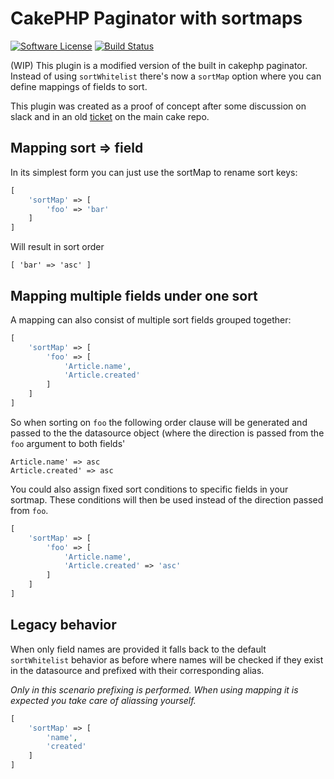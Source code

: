 # CakePHP Paginator with sortmaps

[![Software License](https://img.shields.io/badge/license-MIT-brightgreen.svg?style=flat-square)](LICENSE.txt)
[![Build Status](https://travis-ci.org/josbeir/cakephp-paginator-sortmap.svg?branch=master)](https://travis-ci.org/josbeir/cakephp-paginator-sortmap)

(WIP) This plugin is a modified version of the built in cakephp paginator. Instead of using ``sortWhitelist`` there's  now a ``sortMap`` option where you can define mappings of fields to sort.

This plugin was created as a proof of concept after some discussion on slack and in an old [ticket](https://github.com/cakephp/cakephp/issues/10028#issuecomment-272812357) on the main cake repo.

## Mapping sort => field

In its simplest form you can just use the sortMap to rename sort keys:

```php
[
    'sortMap' => [
        'foo' => 'bar'
    ]
]
```

Will result in sort order

```
[ 'bar' => 'asc' ]
```

## Mapping multiple fields under one sort

A mapping can also consist of multiple sort fields grouped together:

```php
[
    'sortMap' => [
        'foo' => [
            'Article.name',
            'Article.created'
        ]
    ]
]
```

So when sorting on ``foo`` the following order clause will be generated and passed to the the datasource object (where the direction is passed from the ``foo`` argument to both fields'

````
Article.name' => asc
Article.created' => asc
````

You could also assign fixed sort conditions to specific fields in your sortmap. These conditions will then be used instead of the direction passed from ``foo``.

```php
[
    'sortMap' => [
        'foo' => [
            'Article.name',
            'Article.created' => 'asc'
        ]
    ]
]
```
## Legacy behavior

When only field names are provided it falls back to the default ``sortWhitelist`` behavior as before where names will be checked if they exist in the datasource and prefixed with their corresponding alias. 

_Only in this scenario prefixing is performed. When using mapping it is expected you take care of aliassing yourself._

```php
[
    'sortMap' => [
        'name',
        'created'
    ]
]
```
